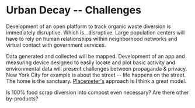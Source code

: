 Urban Decay -- Challenges
=========

Development of an open platform to track organic waste diversion is immediately disruptive. Which is...disruptive. Large population centers will have to rely on human relationships within neighborhood networks and virtual contact with government services. 

Data generated and collected will be mapped. Development of an app and measuring device designed to easily locate and plot basic activity and environmental data will present challenges between propaganda & privacy. New York City for example is about the street -- life happens on the street. The home is the sanctuary. [Placemeter's](http://placemeter.com/about) approach is I think a great model.

Is 100% food scrap diversion into compost even necessary? Are there other by-products?